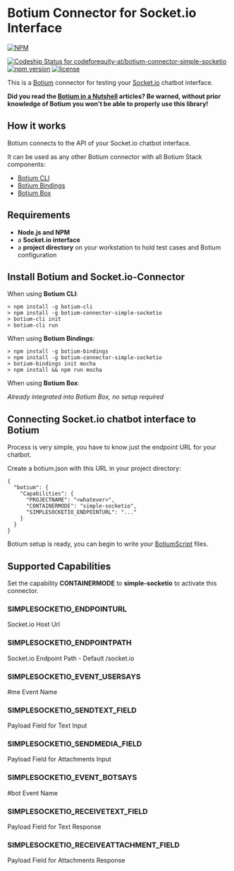 # Botium Connector for Socket.io Interface

[![NPM](https://nodei.co/npm/botium-connector-simple-socketio.png?downloads=true&downloadRank=true&stars=true)](https://nodei.co/npm/botium-connector-simple-socketio/)

[![Codeship Status for codeforequity-at/botium-connector-simple-socketio](https://app.codeship.com/projects/6f06f496-45d9-4caf-bce5-c9e24cbd80e6/status?branch=master)](https://app.codeship.com/projects/425011)
[![npm version](https://badge.fury.io/js/botium-connector-simple-socketio.svg)](https://badge.fury.io/js/botium-connector-simple-socketio)
[![license](https://img.shields.io/github/license/mashape/apistatus.svg)]()


This is a [Botium](https://www.botium.ai) connector for testing your [Socket.io](https://socket.io/) chatbot interface.

__Did you read the [Botium in a Nutshell](https://medium.com/@floriantreml/botium-in-a-nutshell-part-1-overview-f8d0ceaf8fb4) articles? Be warned, without prior knowledge of Botium you won't be able to properly use this library!__

## How it works
Botium connects to the API of your Socket.io chatbot interface.

It can be used as any other Botium connector with all Botium Stack components:
* [Botium CLI](https://github.com/codeforequity-at/botium-cli/)
* [Botium Bindings](https://github.com/codeforequity-at/botium-bindings/)
* [Botium Box](https://www.botium.at)

## Requirements
* **Node.js and NPM**
* a **Socket.io interface**
* a **project directory** on your workstation to hold test cases and Botium configuration

## Install Botium and Socket.io-Connector

When using __Botium CLI__:

```
> npm install -g botium-cli
> npm install -g botium-connector-simple-socketio
> botium-cli init
> botium-cli run
```

When using __Botium Bindings__:

```
> npm install -g botium-bindings
> npm install -g botium-connector-simple-socketio
> botium-bindings init mocha
> npm install && npm run mocha
```

When using __Botium Box__:

_Already integrated into Botium Box, no setup required_

## Connecting Socket.io chatbot interface to Botium

Process is very simple, you have to know just the endpoint URL for your chatbot.
  
Create a botium.json with this URL in your project directory: 

```
{
  "botium": {
    "Capabilities": {
      "PROJECTNAME": "<whatever>",
      "CONTAINERMODE": "simple-socketio",
      "SIMPLESOCKETIO_ENDPOINTURL": "..."
    }
  }
}
```

Botium setup is ready, you can begin to write your [BotiumScript](https://botium-docs.readthedocs.io/) files.

## Supported Capabilities

Set the capability __CONTAINERMODE__ to __simple-socketio__ to activate this connector.

### SIMPLESOCKETIO_ENDPOINTURL
Socket.io Host Url

### SIMPLESOCKETIO_ENDPOINTPATH
Socket.io Endpoint Path - Default /socket.io

### SIMPLESOCKETIO_EVENT_USERSAYS
#me Event Name

### SIMPLESOCKETIO_SENDTEXT_FIELD
Payload Field for Text Input

### SIMPLESOCKETIO_SENDMEDIA_FIELD
Payload Field for Attachments Input

### SIMPLESOCKETIO_EVENT_BOTSAYS
#bot Event Name

### SIMPLESOCKETIO_RECEIVETEXT_FIELD
Payload Field for Text Response

### SIMPLESOCKETIO_RECEIVEATTACHMENT_FIELD
Payload Field for Attachments Response